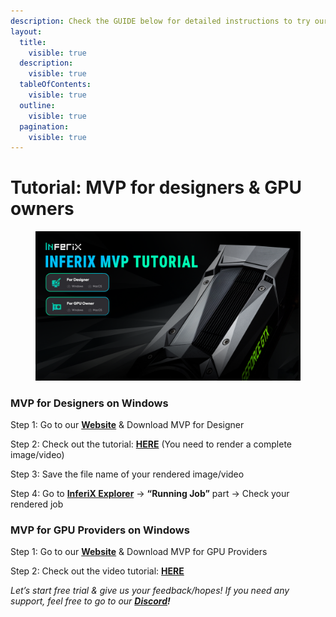 ```yaml
---
description: Check the GUIDE below for detailed instructions to try our MVP yourself 👇
layout:
  title:
    visible: true
  description:
    visible: true
  tableOfContents:
    visible: true
  outline:
    visible: true
  pagination:
    visible: true
---
```


# Tutorial: MVP for designers & GPU owners

<figure><img src="../.gitbook/assets/guide (2).png" alt=""><figcaption></figcaption></figure>

### **MVP for Designers on Windows** <a href="#id-03d9" id="id-03d9"></a>

Step 1: Go to our [**Website**](https://inferix.io/) & Download MVP for Designer

Step 2: Check out the tutorial: [**HERE**](https://drive.google.com/drive/folders/1PPN99ARRUK2sWeMqcwNJ2i0xbsv2HEJk) (You need to render a complete image/video)

Step 3: Save the file name of your rendered image/video

Step 4: Go to [**InferiX Explorer**](https://dash.inferix.io/workers) -> **“Running Job”** part -> Check your rendered job

### **MVP for GPU Providers on Windows** <a href="#id-9fbc" id="id-9fbc"></a>

Step 1: Go to our [**Website**](https://inferix.io/) & Download MVP for GPU Providers

Step 2: Check out the video tutorial: [**HERE**](https://www.youtube.com/watch?v=ZPH9tKSPcsE)



_Let’s start free trial & give us your feedback/hopes! If you need any support, feel free to go to our_ [_**Discord**_](https://discord.com/invite/k7rVUYt6Td)_**!**_
